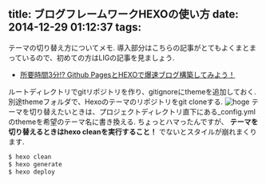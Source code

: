 title: ブログフレームワークHEXOの使い方
date: 2014-12-29 01:12:37
tags:
---
テーマの切り替え方についてメモ.
導入部分はこちらの記事がとてもよくまとまっているので、初めての方はLIGの記事を見ましょう.

- [所要時間3分!? Github PagesとHEXOで爆速ブログ構築してみよう！](http://liginc.co.jp/web/programming/server/104594)

ルートディレクトリでgitリポジトリを作り、gitignoreにthemeを追加しておく.
別途themeフォルダで、Hexoのテーマのリポジトリをgit cloneする.
![hoge](img.jpg)
テーマを切り替えたいときは、プロジェクトディレクトリ直下にある_config.ymlのthemeを希望のテーマ名に書き換える.
ちょっとハマったんですが、
**テーマを切り替えるときはhexo cleanを実行すること！**
でないとスタイルが崩れまくります.

``` bash
$ hexo clean
$ hexo generate
$ hexo deploy
```
